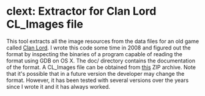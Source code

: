 # clext: Extractor for Clan Lord CL_Images file

This tool extracts all the image resources from the data files
for an old game called [Clan Lord][1]. I wrote this code some time
in 2008 and figured out the format by inspecting the binaries of
a program capable of reading the format using GDB on OS X. The
doc/ directory contains the documentation of the format. A
CL_Images file can be obtained from [this][2] ZIP archive. Note
that it's possible that in a future version the developer may
change the format. However, it has been tested with several
versions over the years since I wrote it and it has always worked.

[1]: https://www.deltatao.com/clanlord/
[2]: https://www.deltatao.com/downloads/clanlord/win32/ClanLord.zip
